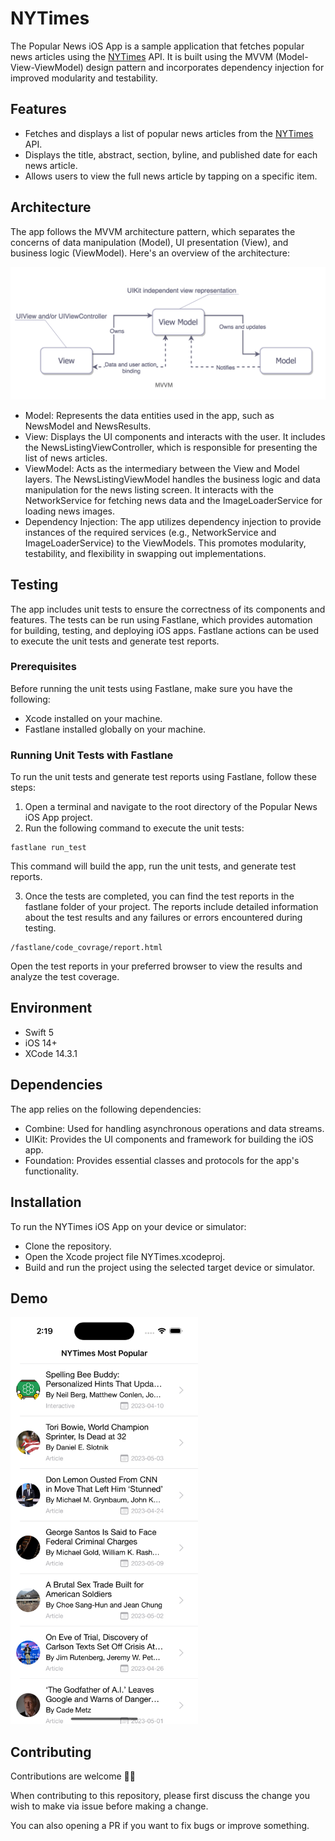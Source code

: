 # NYTimes

The Popular News iOS App is a sample application that fetches popular news articles using the [NYTimes](https://www.nytimes.com) API. It is built using the MVVM (Model-View-ViewModel) design pattern and incorporates dependency injection for improved modularity and testability.

## Features

- Fetches and displays a list of popular news articles from the [NYTimes](https://www.nytimes.com) API.
- Displays the title, abstract, section, byline, and published date for each news article.
- Allows users to view the full news article by tapping on a specific item.

## Architecture

The app follows the MVVM architecture pattern, which separates the concerns of data manipulation (Model), UI presentation (View), and business logic (ViewModel). Here's an overview of the architecture:

<p align="center">
  <img src ="https://github.com/Sajjad-Zafar/NYTimes/blob/main/MVVM.png?raw=true"/>
</p>

- Model: Represents the data entities used in the app, such as NewsModel and NewsResults.
- View: Displays the UI components and interacts with the user. It includes the NewsListingViewController, which is responsible for presenting the list of news articles.
- ViewModel: Acts as the intermediary between the View and Model layers. The NewsListingViewModel handles the business logic and data manipulation for the news listing screen. It interacts with the NetworkService for fetching news data and the ImageLoaderService for loading news images.
- Dependency Injection: The app utilizes dependency injection to provide instances of the required services (e.g., NetworkService and ImageLoaderService) to the ViewModels. This promotes modularity, testability, and flexibility in swapping out implementations.

## Testing

The app includes unit tests to ensure the correctness of its components and features. The tests can be run using Fastlane, which provides automation for building, testing, and deploying iOS apps. Fastlane actions can be used to execute the unit tests and generate test reports.

### Prerequisites
Before running the unit tests using Fastlane, make sure you have the following:

- Xcode installed on your machine.
- Fastlane installed globally on your machine.

### Running Unit Tests with Fastlane
To run the unit tests and generate test reports using Fastlane, follow these steps:

1. Open a terminal and navigate to the root directory of the Popular News iOS App project.
2. Run the following command to execute the unit tests:

```
fastlane run_test
```
This command will build the app, run the unit tests, and generate test reports.

3. Once the tests are completed, you can find the test reports in the fastlane folder of your project. The reports include detailed information about the test results and any failures or errors encountered during testing.

```
/fastlane/code_covrage/report.html
```
Open the test reports in your preferred browser to view the results and analyze the test coverage.

## Environment

- Swift 5
- iOS 14+
- XCode 14.3.1

## Dependencies

The app relies on the following dependencies:

- Combine: Used for handling asynchronous operations and data streams.
- UIKit: Provides the UI components and framework for building the iOS app.
- Foundation: Provides essential classes and protocols for the app's functionality.

## Installation

To run the NYTimes iOS App on your device or simulator:

- Clone the repository.
- Open the Xcode project file NYTimes.xcodeproj.
- Build and run the project using the selected target device or simulator.

## Demo
<p align="left">
  <img src ="https://github.com/Sajjad-Zafar/NYTimes/blob/main/demo.png?raw=true" alt="demo" width=300px/>
</p>

## Contributing

Contributions are welcome 🎉🎊

When contributing to this repository, please first discuss the change you wish to make via issue before making a change.

You can also opening a PR if you want to fix bugs or improve something.
